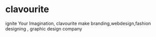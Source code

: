 # clavourite
ignite Your Imagination, clavourite make  branding,webdesign,fashion designing , graphic design company 
